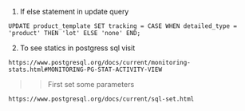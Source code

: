 1. If else statement in update query
```
UPDATE product_template SET tracking = CASE WHEN detailed_type = 'product' THEN 'lot' ELSE 'none' END;
```

2. To see statics in postgress sql visit
```
https://www.postgresql.org/docs/current/monitoring-stats.html#MONITORING-PG-STAT-ACTIVITY-VIEW
```
  >>First set some parameters 
  ```
  https://www.postgresql.org/docs/current/sql-set.html
  ```
